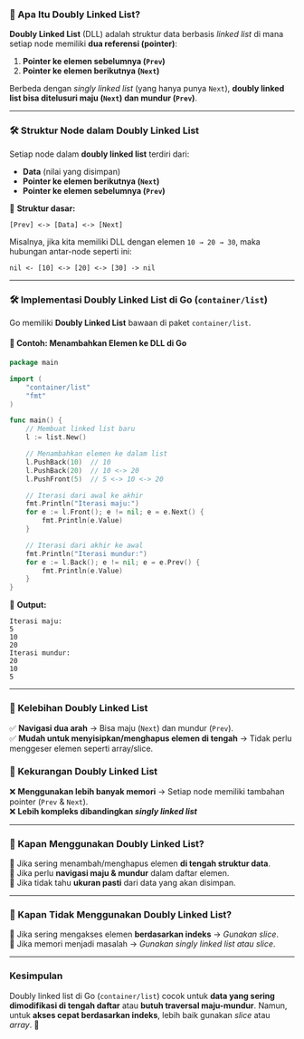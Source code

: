 ### **📌 Apa Itu Doubly Linked List?**  

**Doubly Linked List** (DLL) adalah struktur data berbasis *linked list* di mana setiap node memiliki **dua referensi (pointer)**:  
1. **Pointer ke elemen sebelumnya (`Prev`)**  
2. **Pointer ke elemen berikutnya (`Next`)**  

Berbeda dengan *singly linked list* (yang hanya punya `Next`), **doubly linked list bisa ditelusuri maju (`Next`) dan mundur (`Prev`)**.  

---

### **🛠 Struktur Node dalam Doubly Linked List**
Setiap node dalam **doubly linked list** terdiri dari:
- **Data** (nilai yang disimpan)
- **Pointer ke elemen berikutnya (`Next`)**
- **Pointer ke elemen sebelumnya (`Prev`)**  

📌 **Struktur dasar:**
```
[Prev] <-> [Data] <-> [Next]
```
Misalnya, jika kita memiliki DLL dengan elemen `10 → 20 → 30`, maka hubungan antar-node seperti ini:
```
nil <- [10] <-> [20] <-> [30] -> nil
```

---

### **🛠 Implementasi Doubly Linked List di Go (`container/list`)**
Go memiliki **Doubly Linked List** bawaan di paket `container/list`.

#### **📌 Contoh: Menambahkan Elemen ke DLL di Go**
```go
package main

import (
	"container/list"
	"fmt"
)

func main() {
	// Membuat linked list baru
	l := list.New()

	// Menambahkan elemen ke dalam list
	l.PushBack(10)  // 10
	l.PushBack(20)  // 10 <-> 20
	l.PushFront(5)  // 5 <-> 10 <-> 20

	// Iterasi dari awal ke akhir
	fmt.Println("Iterasi maju:")
	for e := l.Front(); e != nil; e = e.Next() {
		fmt.Println(e.Value)
	}

	// Iterasi dari akhir ke awal
	fmt.Println("Iterasi mundur:")
	for e := l.Back(); e != nil; e = e.Prev() {
		fmt.Println(e.Value)
	}
}
```
📌 **Output:**
```
Iterasi maju:
5
10
20
Iterasi mundur:
20
10
5
```

---

### **📌 Kelebihan Doubly Linked List**
✅ **Navigasi dua arah** → Bisa maju (`Next`) dan mundur (`Prev`).  
✅ **Mudah untuk menyisipkan/menghapus elemen di tengah** → Tidak perlu menggeser elemen seperti array/slice.  

### **📌 Kekurangan Doubly Linked List**
❌ **Menggunakan lebih banyak memori** → Setiap node memiliki tambahan pointer (`Prev` & `Next`).  
❌ **Lebih kompleks dibandingkan *singly linked list***  

---

### **📌 Kapan Menggunakan Doubly Linked List?**
🔹 Jika sering menambah/menghapus elemen **di tengah struktur data**.  
🔹 Jika perlu **navigasi maju & mundur** dalam daftar elemen.  
🔹 Jika tidak tahu **ukuran pasti** dari data yang akan disimpan.  

---

### **📌 Kapan Tidak Menggunakan Doubly Linked List?**
🔸 Jika sering mengakses elemen **berdasarkan indeks** → *Gunakan slice*.  
🔸 Jika memori menjadi masalah → *Gunakan singly linked list atau slice*.  

---

### **Kesimpulan**  
Doubly linked list di Go (`container/list`) cocok untuk **data yang sering dimodifikasi di tengah daftar** atau **butuh traversal maju-mundur**. Namun, untuk **akses cepat berdasarkan indeks**, lebih baik gunakan *slice* atau *array*. 🚀
